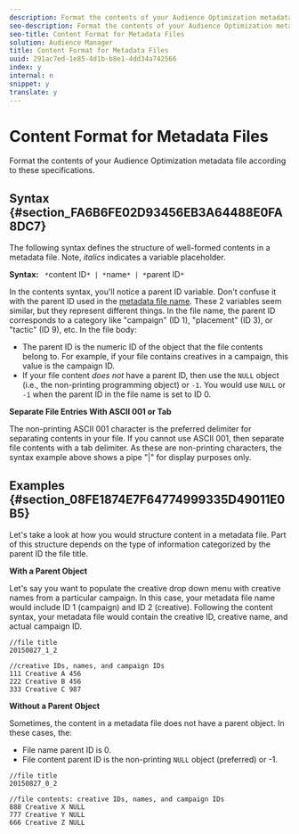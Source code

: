 ```yaml
---
description: Format the contents of your Audience Optimization metadata file according to these specifications.
seo-description: Format the contents of your Audience Optimization metadata file according to these specifications.
seo-title: Content Format for Metadata Files
solution: Audience Manager
title: Content Format for Metadata Files
uuid: 291ac7ed-1e85-4d1b-b8e1-4dd34a742566
index: y
internal: n
snippet: y
translate: y
---
```


# Content Format for Metadata Files

Format the contents of your Audience Optimization metadata file according to these specifications.


## Syntax {#section_FA6B6FE02D93456EB3A64488E0FA8DC7}



The following syntax defines the structure of well-formed contents in a metadata file. Note, *italics* indicates a variable placeholder. 


**Syntax:** ` *`content ID`* | *`name`* | *`parent ID`*` 


In the contents syntax, you'll notice a parent ID variable. Don't confuse it with the parent ID used in the [metadata file name](../../../reporting/audience-optimization-reports/metadata-files-intro/metadata-file-names.md#concept_729806531D4547A6B5870BEA199FB4A9). These 2 variables seem similar, but they represent different things. In the file name, the parent ID corresponds to a category like "campaign" (ID 1), "placement" (ID 3), or "tactic" (ID 9), etc. In the file body: 

* The parent ID is the numeric ID of the object that the file contents belong to. For example, if your file contains creatives in a campaign, this value is the campaign ID.
* If your file content *does not* have a parent ID, then use the `NULL` object (i.e., the non-printing programming object) or `-1`. You would use `NULL` or `-1` when the parent ID in the file name is set to ID 0.




**Separate File Entries With ASCII 001 or Tab** 


The non-printing ASCII 001 character is the preferred delimiter for separating contents in your file. If you cannot use ASCII 001, then separate file contents with a tab delimiter. As these are non-printing characters, the syntax example above shows a pipe "|" for display purposes only. 

## Examples {#section_08FE1874E7F64774999335D49011E0B5}



Let's take a look at how you would structure content in a metadata file. Part of this structure depends on the type of information categorized by the parent ID the file title. 


**With a Parent Object** 


Let's say you want to populate the creative drop down menu with creative names from a particular campaign. In this case, your metadata file name would include ID 1 (campaign) and ID 2 (creative). Following the content syntax, your metadata file would contain the creative ID, creative name, and actual campaign ID. 


```
//file title
20150827_1_2

//creative IDs, names, and campaign IDs
111 Creative A 456
222 Creative B 456
333 Creative C 987

```



**Without a Parent Object** 


Sometimes, the content in a metadata file does not have a parent object. In these cases, the: 

* File name parent ID is 0.
* File content parent ID is the non-printing `NULL` object (preferred) or -1.




```
//file title
20150827_0_2

//file contents: creative IDs, names, and campaign IDs
888 Creative X NULL
777 Creative Y NULL
666 Creative Z NULL
```

